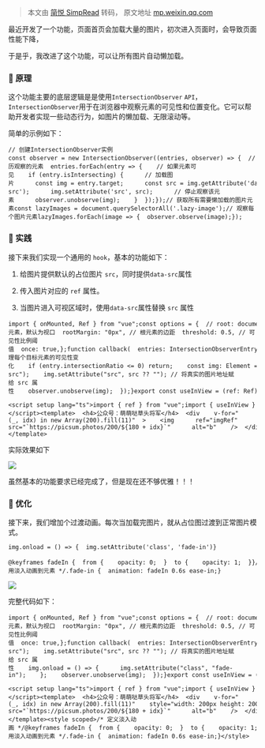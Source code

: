 > 本文由 [简悦 SimpRead](http://ksria.com/simpread/) 转码， 原文地址 [mp.weixin.qq.com](https://mp.weixin.qq.com/s/KurLpBgcEOBRl6-qgSVuzg)

最近开发了一个功能，页面首页会加载大量的图片，初次进入页面时，会导致页面性能下降，

于是乎，我改进了这个功能，可以让所有图片自动懒加载。

### 🚀 原理

这个功能主要的底层逻辑是是使用`IntersectionObserver` `API`，`IntersectionObserver`用于在浏览器中观察元素的可见性和位置变化。它可以帮助开发者实现一些动态行为，如图片的懒加载、无限滚动等。

简单的示例如下：

```
// 创建IntersectionObserver实例const observer = new IntersectionObserver((entries, observer) => {  // 遍历观察的元素  entries.forEach(entry => {    // 如果元素可见    if (entry.isIntersecting) {      // 加载图片      const img = entry.target;      const src = img.getAttribute('data-src');      img.setAttribute('src', src);      // 停止观察该元素      observer.unobserve(img);    }  });});// 获取所有需要懒加载的图片元素const lazyImages = document.querySelectorAll('.lazy-image');// 观察每个图片元素lazyImages.forEach(image => {  observer.observe(image);});
```

### 🚀 实践

接下来我们实现一个通用的 `hook`，基本的功能如下：

1.  给图片提供默认的占位图片 `src`，同时提供`data-src`属性
    
2.  传入图片对应的 `ref` 属性。
    
3.  当图片进入可视区域时，使用`data-src`属性替换 `src` 属性
    

```
import { onMounted, Ref } from "vue";const options = {  // root: document.querySelector(".container"), // 根元素，默认为视口  rootMargin: "0px", // 根元素的边距  threshold: 0.5, // 可见性比例阈值  once: true,};function callback(  entries: IntersectionObserverEntry[],  observer: IntersectionObserver) {  entries.forEach((entry) => {    // 处理每个目标元素的可见性变化    if (entry.intersectionRatio <= 0) return;    const img: Element = entry.target;    const src = img.getAttribute("data-src");    img.setAttribute("src", src ?? ""); // 将真实的图片地址赋给 src 属性    observer.unobserve(img);  });}export const useInView = (ref: Ref) => {  const observer = new IntersectionObserver(callback, options);  onMounted(() => {    Object.keys(ref.value).forEach((e) => observer.observe(ref.value[e]));  });};
```

```
<script setup lang="ts">import { ref } from "vue";import { useInView } from "./hooks/useInView";const imgRef = ref(null);useInView(imgRef);</script><template>  <h4>公众号：萌萌哒草头将军</h4>  <div    v-for="(_, idx) in new Array(200).fill(11)"  >    <img      ref="imgRef"      src="https://via.placeholder.com/200"      :data-src="`https://picsum.photos/200/${180 + idx}`"      alt="b"    />  </div></template>
```

实际效果如下

![](https://mmbiz.qpic.cn/sz_mmbiz_gif/CtsaVVKdWEqWYQlXwAF88HV2lk0hTNib7yiblc7YMnSHat61QPXuBYm7mO2a6C2VLoP1wtw0OaT3FadYVNJJ9Jbg/640?wx_fmt=gif)

虽然基本的功能要求已经完成了，但是现在还不够优雅！！！

### 🚀 优化

接下来，我们增加个过渡动画。每次当加载完图片，就从占位图过渡到正常图片模式。

```
img.onload = () => {  img.setAttribute('class', 'fade-in')}
```

```
@keyframes fadeIn {  from {    opacity: 0;  }  to {    opacity: 1;  }}/* 应用淡入动画到元素 */.fade-in {  animation: fadeIn 0.6s ease-in;}
```

![](https://mmbiz.qpic.cn/sz_mmbiz_gif/CtsaVVKdWEqWYQlXwAF88HV2lk0hTNib7Xhbp1MfSs0h2F2eibTR8iaPsFmE0QutCIOTrQzdTuXP0leYpnRq77glg/640?wx_fmt=gif)

完整代码如下：

```
import { onMounted, Ref } from "vue";const options = {  // root: document.querySelector(".container"), // 根元素，默认为视口  rootMargin: "0px", // 根元素的边距  threshold: 0.5, // 可见性比例阈值  once: true,};function callback(  entries: IntersectionObserverEntry[],  observer: IntersectionObserver) {  entries.forEach((entry) => {    if (entry.intersectionRatio <= 0) return;    const img = entry.target as HTMLImageElement;    const src = img.getAttribute("data-src");    img.setAttribute("src", src ?? ""); // 将真实的图片地址赋给 src 属性    img.onload = () => {      img.setAttribute("class", "fade-in");    };    observer.unobserve(img);  });}export const useInView = (ref: Ref) => {  const observer = new IntersectionObserver(    callback,    options  );  onMounted(() => {    Object.keys(ref.value)      .forEach((e) => observer.observe(ref.value[e]));  });};
```

```
<script setup lang="ts">import { ref } from "vue";import { useInView } from "./hooks/useInView";const imgRef = ref(null);useInView(imgRef);</script><template>  <h4>公众号：萌萌哒草头将军</h4>  <div    v-for="(_, idx) in new Array(200).fill(11)"    style="width: 200px height: 200px;"  >    <img      ref="imgRef"      style="height: 100%"      src="https://via.placeholder.com/200"      :data-src="`https://picsum.photos/200/${180 + idx}`"      alt="b"    />  </div></template><style scoped>/* 定义淡入动画 */@keyframes fadeIn {  from {    opacity: 0;  }  to {    opacity: 1;  }}/* 应用淡入动画到元素 */.fade-in {  animation: fadeIn 0.6s ease-in;}</style>
```